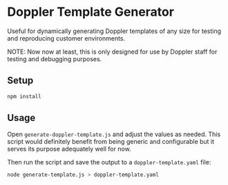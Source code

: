 # Doppler Template Generator

Useful for dynamically generating Doppler templates of any size for testing and reproducing customer environments.

NOTE: Now now at least, this is only designed for use by Doppler staff for testing and debugging purposes.

## Setup

```sh
npm install
```

## Usage

Open `generate-doppler-template.js` and adjust the values as needed. This script would definitely benefit from being generic and configurable but it serves its purpose adequately well for now.

Then run the script and save the output to a `doppler-template.yaml` file:

```sh
node generate-template.js > doppler-template.yaml
```
